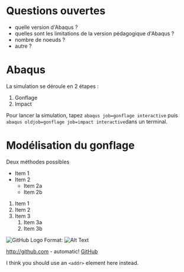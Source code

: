 # Questions ouvertes
* quelle version d'Abaqus ?
* quelles sont les limitations de la version pédagogique d'Abaqus ?
 * nombre de noeuds ?
 * autre ?



# Abaqus
La simulation se déroule en 2 étapes :
1. Gonflage
1. Impact

Pour lancer la simulation, tapez `abaqus job=gonflage interactive` puis `abaqus oldjob=gonflage job=impact interactive`dans un terminal.
# Modélisation du gonflage
Deux méthodes possibles

* Item 1
* Item 2
  * Item 2a
  * Item 2b

1. Item 1
1. Item 2
1. Item 3
   1. Item 3a
   1. Item 3b
   
![GitHub Logo](/images/logo.png)
Format: ![Alt Text](url)

http://github.com - automatic!
[GitHub](http://github.com)

I think you should use an
`<addr>` element here instead.
